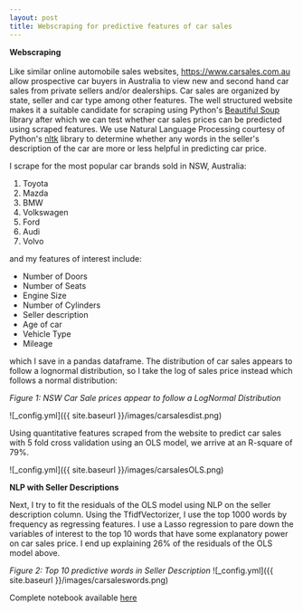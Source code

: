 ```yaml
---
layout: post
title: Webscraping for predictive features of car sales
---
```


**Webscraping** <br />  <br />  Like similar online automobile sales websites, <https://www.carsales.com.au> allow prospective car buyers in Australia to view new and second hand car sales from private sellers and/or dealerships. Car sales are organized by state, seller and car type among other features. The well structured website makes it a suitable candidate for scraping using Python's [Beautiful Soup](https://www.crummy.com/software/BeautifulSoup/) library after which we can test whether car sales prices can be predicted using scraped features. We use Natural Language Processing courtesy of Python's [nltk](http://www.nltk.org/) library to determine whether any words in the seller's description of the car are more or less helpful in predicting car price.

I scrape for the most popular car brands sold in NSW, Australia:

1. Toyota
2. Mazda
3. BMW
4. Volkswagen
5. Ford
6. Audi
7. Volvo

and my features of interest include:

* Number of Doors
* Number of Seats
* Engine Size
* Number of Cylinders
* Seller description
* Age of car
* Vehicle Type
* Mileage

which I save in a pandas dataframe. The distribution of car sales appears to follow a lognormal distribution, so I take the log of sales price instead which follows a normal distribution:

*Figure 1: NSW Car Sale prices appear to follow a LogNormal Distribution*

![_config.yml]({{ site.baseurl }}/images/carsalesdist.png)

Using quantitative features scraped from the website to predict car sales with 5 fold cross validation using an OLS model, we arrive at an R-square of 79%.

![_config.yml]({{ site.baseurl }}/images/carsalesOLS.png)

**NLP with Seller Descriptions**

Next, I try to fit the residuals of the OLS model using NLP on the seller description column. Using the TfidfVectorizer, I use the top 1000 words by frequency as regressing features. I use a Lasso regression to pare down the variables of interest to the top 10 words that have some explanatory power on car sales price. I end up explaining 26% of the residuals of the OLS model above.

*Figure 2: Top 10 predictive words in Seller Description*
![_config.yml]({{ site.baseurl }}/images/carsaleswords.png)


Complete notebook available [here](https://github.com/factorwonk/Portfolio/blob/master/carsales-scraper-full.ipynb)
